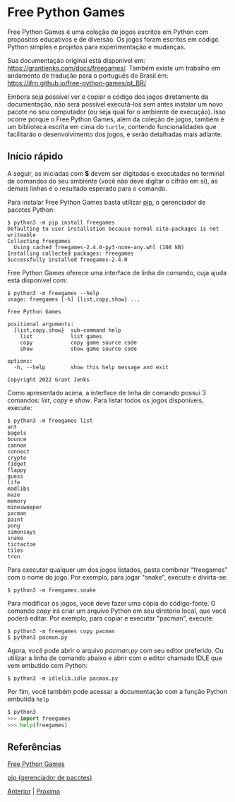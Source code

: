 # Free Python Games

Free Python Games é uma coleção de jogos escritos em Python com propósitos
educativos e de diversão. Os jogos foram escritos em código Python simples
e projetos para experimentação e mudanças. 

Sua documentação original está disponível em:
https://grantjenks.com/docs/freegames/. Também existe um trabalho em andamento
de tradução para o português do Brasil em:
https://ifrn.github.io/free-python-games/pt_BR/

Embora seja possível ver e copiar o código dos jogos diretamente da documentação,
não será possível executá-los sem antes instalar um novo pacote no seu computador
(ou seja qual for o ambiente de execução). Isso ocorre porque o Free Python Games,
além da coleção de jogos, também é um biblioteca escrita em cima do ```turtle```,
contendo funcionalidades que facilitarão o desenvolvimento dos jogos, e serão
detalhadas mais adiante.

## Início rápido

A seguir, as iniciadas com **$** devem ser digitadas e executadas no terminal de
comandos do seu ambiente (você não deve digitar o cifrão em si), as demais linhas 
é o resultado esperado para o comando.

Para instalar Free Python Games basta utilizar [pip](https://pypi.python.org/pypi/pip), o gerenciador de pacotes Python:
 

```shell
$ python3 -m pip install freegames
Defaulting to user installation because normal site-packages is not writeable
Collecting freegames
  Using cached freegames-2.4.0-py3-none-any.whl (108 kB)
Installing collected packages: freegames
Successfully installed freegames-2.4.0
```

Free Python Games oferece uma interface de linha de comando, cuja ajuda está
disponível com:

```shell
$ python3 -m freegames --help
usage: freegames [-h] {list,copy,show} ...

Free Python Games

positional arguments:
  {list,copy,show}  sub-command help
    list            list games
    copy            copy game source code
    show            show game source code

options:
  -h, --help        show this help message and exit

Copyright 2022 Grant Jenks
```

Como apresentado acima, a interface de linha de comando possui 3 comandos: 
*list*, *copy* e *show*. Para listar todos os jogos disponíveis, execute:

```shell
$ python3 -m freegames list
ant
bagels
bounce
cannon
connect
crypto
fidget
flappy
guess
life
madlibs
maze
memory
minesweeper
pacman
paint
pong
simonsays
snake
tictactoe
tiles
tron
```

Para executar qualquer um dos jogos listados, pasta combinar “freegames” com o 
nome do jogo. Por exemplo, para jogar "snake", execute e divirta-se: 

```shell
$ python3 -m freegames.snake
```

Para modificar os jogos, você deve fazer uma cópia do código-fonte. O comando 
*copy* irá criar um arquivo Python em seu diretório local, que você poderá
editar. Por exemplo, para copiar e executar "pacman", execute:

```shell
$ python3 -m freegames copy pacman
$ python3 pacman.py
```

Agora, você pode abrir o arquivo *pacman.py*  com seu editor preferido. Ou 
utilizar a linha de comando abaixo e abrir com o editor chamado IDLE que vem
embutido com Python:

```shell
$ python3 -m idlelib.idle pacman.py
```

Por fim, você também pode acessar a documentação com a função Python embutida ```help```

```python
$ python3
>>> import freegames
>>> help(freegames)
```

## Referências

[Free Python Games](https://grantjenks.com/docs/freegames/)

[pip (gerenciador de pacotes)](https://pt.wikipedia.org/wiki/Pip_(gerenciador_de_pacotes))

[Anterior](04_indo_alem/06_melhorando_o_editor.md) | [Próximo](02_fpg_paint.md)
